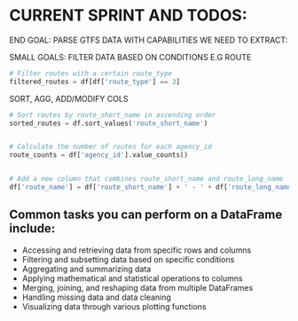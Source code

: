 # CURRENT SPRINT AND TODOS:

END GOAL: PARSE GTFS DATA WITH CAPABILITIES WE NEED TO EXTRACT:

SMALL GOALS: FILTER DATA BASED ON CONDITIONS E.G ROUTE

```python
# Filter routes with a certain route_type
filtered_routes = df[df['route_type'] == 3]
```

SORT, AGG, ADD/MODIFY COLS

```python
# Sort routes by route_short_name in ascending order
sorted_routes = df.sort_values('route_short_name')


# Calculate the number of routes for each agency_id
route_counts = df['agency_id'].value_counts()


# Add a new column that combines route_short_name and route_long_name
df['route_name'] = df['route_short_name'] + ' - ' + df['route_long_name']


```

<!-- Analyze the data: Perform any analysis or computations required for your project using pandas functions and methods. You can generate insights, visualize the data, or derive meaningful information.


# Calculate the average route_type
average_route_type = df['route_type'].mean()

# Plot a bar chart of route counts by agency_id
df['agency_id'].value_counts().plot(kind='bar')


Save or export the data: If you need to save the modified DataFrame or export it to a different format, you can use pandas' built-in functions.


# Save the DataFrame to a new CSV file
df.to_csv('/path/to/save/file.csv', index=False)

 -->

## Common tasks you can perform on a DataFrame include:

- Accessing and retrieving data from specific rows and columns
- Filtering and subsetting data based on specific conditions
- Aggregating and summarizing data
- Applying mathematical and statistical operations to columns
- Merging, joining, and reshaping data from multiple DataFrames
- Handling missing data and data cleaning
- Visualizing data through various plotting functions
